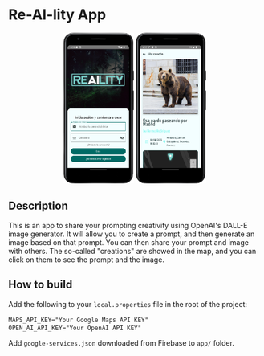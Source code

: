 # Re-AI-lity App
<p align="center">
  <img height="300" src="app_screenshot.png">
  <img height="300" src="app_screenshot_2.png">
</p>

## Description
This is an app to share your prompting creativity using OpenAI's DALL-E image generator.
It will allow you to create a prompt, and then generate an image based on that prompt.
You can then share your prompt and image with others.
The so-called "creations" are showed in the map, and you can click on them to see the prompt and the image.

## How to build
Add the following to your `local.properties` file in the root of the project:
```
MAPS_API_KEY="Your Google Maps API KEY"
OPEN_AI_API_KEY="Your OpenAI API KEY"
```

Add `google-services.json` downloaded from Firebase to `app/` folder.